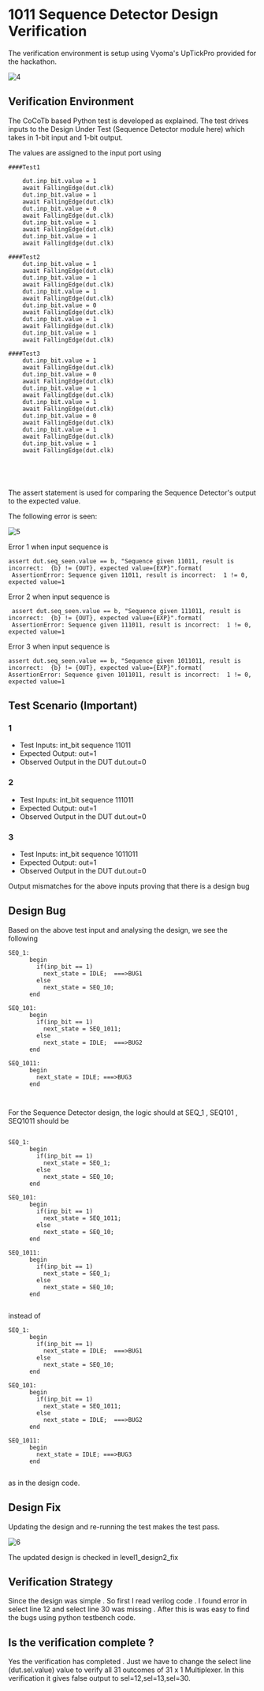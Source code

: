 # 1011 Sequence Detector Design Verification

The verification environment is setup using Vyoma's UpTickPro provided for the hackathon.

![4](https://user-images.githubusercontent.com/59868949/180657296-181a5752-32bf-4d20-9ac7-874928febd9e.png)


## Verification Environment
The CoCoTb based Python test is developed as explained. The test drives inputs to the Design Under Test (Sequence Detector module here) which takes in 1-bit input and 1-bit output.

The values are assigned to the input port using
```
####Test1

    dut.inp_bit.value = 1
    await FallingEdge(dut.clk)
    dut.inp_bit.value = 1
    await FallingEdge(dut.clk)
    dut.inp_bit.value = 0
    await FallingEdge(dut.clk)
    dut.inp_bit.value = 1
    await FallingEdge(dut.clk)
    dut.inp_bit.value = 1
    await FallingEdge(dut.clk)
    
####Test2
    dut.inp_bit.value = 1
    await FallingEdge(dut.clk)
    dut.inp_bit.value = 1
    await FallingEdge(dut.clk)
    dut.inp_bit.value = 1
    await FallingEdge(dut.clk)
    dut.inp_bit.value = 0
    await FallingEdge(dut.clk)
    dut.inp_bit.value = 1
    await FallingEdge(dut.clk)
    dut.inp_bit.value = 1
    await FallingEdge(dut.clk)
    
####Test3  
    dut.inp_bit.value = 1
    await FallingEdge(dut.clk)
    dut.inp_bit.value = 0
    await FallingEdge(dut.clk)
    dut.inp_bit.value = 1
    await FallingEdge(dut.clk)
    dut.inp_bit.value = 1
    await FallingEdge(dut.clk)
    dut.inp_bit.value = 0
    await FallingEdge(dut.clk)
    dut.inp_bit.value = 1
    await FallingEdge(dut.clk)
    dut.inp_bit.value = 1
    await FallingEdge(dut.clk)
    
    

      
```               
       
The assert statement is used for comparing the Sequence Detector's output to the expected value.

The following error is seen:

![5](https://user-images.githubusercontent.com/59868949/180848768-1009059d-e862-4739-b203-ba1221b97c99.png)

Error 1 when input sequence is 
```       
assert dut.seq_seen.value == b, "Sequence given 11011, result is incorrect:  {b} != {OUT}, expected value={EXP}".format(
 AssertionError: Sequence given 11011, result is incorrect:  1 != 0, expected value=1
```
Error 2 when input sequence is
```
 assert dut.seq_seen.value == b, "Sequence given 111011, result is incorrect:  {b} != {OUT}, expected value={EXP}".format(
 AssertionError: Sequence given 111011, result is incorrect:  1 != 0, expected value=1
``` 
Error 3 when input sequence is
```
assert dut.seq_seen.value == b, "Sequence given 1011011, result is incorrect:  {b} != {OUT}, expected value={EXP}".format(
AssertionError: Sequence given 1011011, result is incorrect:  1 != 0, expected value=1
```
                     
## Test Scenario  (Important)
### 1
- Test Inputs: int_bit sequence 11011
- Expected Output: out=1
- Observed Output in the DUT dut.out=0
### 2
- Test Inputs: int_bit sequence 111011
- Expected Output: out=1
- Observed Output in the DUT dut.out=0
### 3
- Test Inputs: int_bit sequence 1011011 
- Expected Output: out=1
- Observed Output in the DUT dut.out=0

Output mismatches for the above inputs proving that there is a design bug

## Design Bug
Based on the above test input and analysing the design, we see the following
```
SEQ_1:
      begin
        if(inp_bit == 1)
          next_state = IDLE;  ===>BUG1 
        else
          next_state = SEQ_10;
      end
      
SEQ_101:
      begin
        if(inp_bit == 1)
          next_state = SEQ_1011;
        else
          next_state = IDLE;  ===>BUG2
      end    
          
SEQ_1011:
      begin
        next_state = IDLE; ===>BUG3
      end          
          
      

```
For the Sequence Detector design, the logic should at SEQ_1 , SEQ101 , SEQ1011 should be 

```

SEQ_1:
      begin
        if(inp_bit == 1)
          next_state = SEQ_1;
        else
          next_state = SEQ_10;
      end 
      
SEQ_101:
      begin
        if(inp_bit == 1)
          next_state = SEQ_1011;
        else
          next_state = SEQ_10;
      end
      
SEQ_1011:
      begin
        if(inp_bit == 1)
          next_state = SEQ_1;
        else
          next_state = SEQ_10;
      end
      
```
      
instead of

```
SEQ_1:
      begin
        if(inp_bit == 1)
          next_state = IDLE;  ===>BUG1 
        else
          next_state = SEQ_10;
      end
      
SEQ_101:
      begin
        if(inp_bit == 1)
          next_state = SEQ_1011;
        else
          next_state = IDLE;  ===>BUG2
      end    
          
SEQ_1011:
      begin
        next_state = IDLE; ===>BUG3
      end     
      
```

as in the design code.



## Design Fix
Updating the design and re-running the test makes the test pass.

![6](https://user-images.githubusercontent.com/59868949/181188504-8ee2a1fb-89bd-48ff-a5b6-e1c5e1ca5fd7.png)



The updated design is checked in level1_design2_fix


## Verification Strategy
Since the design was simple . So first I read verilog code . I found error in select line 12 and select line 30 was missing . After this is was easy to find the bugs using python testbench code.

## Is the verification complete ?
Yes the verification has completed . Just we have to change the select line (dut.sel.value) value to verify all 31 outcomes of 31 x 1 Multiplexer. In this verification
it gives false output to sel=12,sel=13,sel=30.
